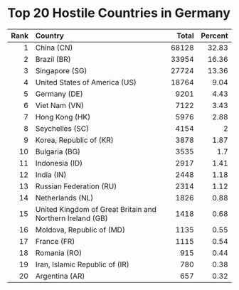 # Top 20 Hostile Countries in Germany

| Rank | Country | Total | Percent |
| ---: | :------ | ----: | ------: |
| 1 | China (CN) | 68128 | 32.83 |
| 2 | Brazil (BR) | 33954 | 16.36 |
| 3 | Singapore (SG) | 27724 | 13.36 |
| 4 | United States of America (US) | 18764 | 9.04 |
| 5 | Germany (DE) | 9201 | 4.43 |
| 6 | Viet Nam (VN) | 7122 | 3.43 |
| 7 | Hong Kong (HK) | 5976 | 2.88 |
| 8 | Seychelles (SC) | 4154 | 2 |
| 9 | Korea, Republic of (KR) | 3878 | 1.87 |
| 10 | Bulgaria (BG) | 3535 | 1.7 |
| 11 | Indonesia (ID) | 2917 | 1.41 |
| 12 | India (IN) | 2448 | 1.18 |
| 13 | Russian Federation (RU) | 2314 | 1.12 |
| 14 | Netherlands (NL) | 1826 | 0.88 |
| 15 | United Kingdom of Great Britain and Northern Ireland (GB) | 1418 | 0.68 |
| 16 | Moldova, Republic of (MD) | 1135 | 0.55 |
| 17 | France (FR) | 1115 | 0.54 |
| 18 | Romania (RO) | 915 | 0.44 |
| 19 | Iran, Islamic Republic of (IR) | 780 | 0.38 |
| 20 | Argentina (AR) | 657 | 0.32 |
